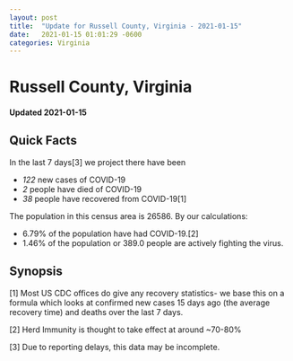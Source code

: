 ```yaml
---
layout: post
title:  "Update for Russell County, Virginia - 2021-01-15"
date:   2021-01-15 01:01:29 -0600
categories: Virginia
---
```


# Russell County, Virginia
#### Updated 2021-01-15

## Quick Facts

In the last 7 days[3] we project there have been
- *122* new cases of COVID-19
- *2* people have died of COVID-19
- *38* people have recovered from COVID-19[1]

The population in this census area is 26586. By our calculations:
- 6.79% of the population have had COVID-19.[2]
- 1.46% of the population or 389.0 people are actively fighting the virus.

## Synopsis




[1] Most US CDC offices do give any recovery statistics- we base this on a formula which looks at confirmed new cases
15 days ago (the average recovery time) and deaths over the last 7 days.

[2] Herd Immunity is thought to take effect at around ~70-80%

[3] Due to reporting delays, this data may be incomplete.
 
    